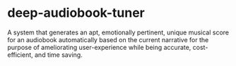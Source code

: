 # deep-audiobook-tuner
A system that generates an apt, emotionally pertinent, unique musical score for an audiobook automatically based on the current narrative for the purpose of ameliorating user-experience while being accurate, cost-efficient, and time saving.

